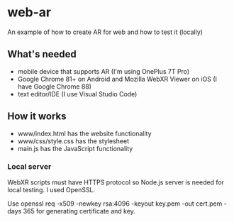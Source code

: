# web-ar
An example of how to create AR for web and how to test it (locally)

## What's needed
- mobile device that supports AR (I'm using OnePlus 7T Pro)
- Google Chrome 81+ on Android and Mozilla WebXR Viewer on iOS (I have Google Chrome 88)
- text editor/IDE (I use Visual Studio Code)

## How it works
- www/index.html has the website functionality
- www/css/style.css has the stylesheet
- main.js has the JavaScript functionality

### Local server
WebXR scripts must have HTTPS protocol so Node.js server is needed for local testing. I used OpenSSL.

Use openssl req -x509 -newkey rsa:4096 -keyout key.pem -out cert.pem -days 365 for generating certificate and key. 
